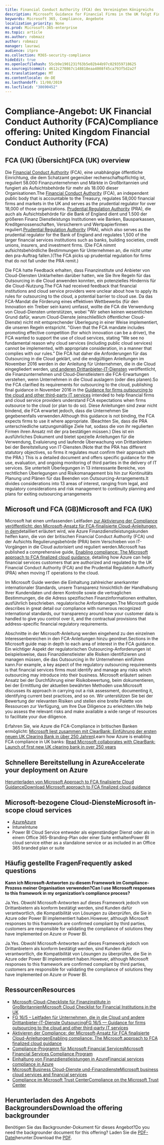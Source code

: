 ```yaml
---
title: Financial Conduct Authority (FCA) des Vereinigten Königreichs
description: Microsoft Guidance for Financial Firms in the UK folgt Financial Conduct Authority und Guidelines for Outsourcing to the Cloud.
keywords: Microsoft 365, Compliance, Angebote
localization_priority: None
ms.prod: Microsoft-365-enterprise
ms.topic: article
ms.author: robmazz
author: robmazz
manager: laurawi
audience: itpro
ms.collection: M365-security-compliance
hideEdit: true
ms.openlocfilehash: 55cb9e1901231f63b5e02b44b97c029359718625
ms.sourcegitcommit: 4612c270867c148818eaa4008f45ca793f5d2a2f
ms.translationtype: MT
ms.contentlocale: de-DE
ms.lasthandoff: 11/08/2019
ms.locfileid: "38690452"
---
```

# <a name="compliance-offering-united-kingdom-financial-conduct-authority-fca"></a><span data-ttu-id="c5d03-104">Compliance-Angebot: UK Financial Conduct Authority (FCA)</span><span class="sxs-lookup"><span data-stu-id="c5d03-104">Compliance offering: United Kingdom Financial Conduct Authority (FCA)</span></span>

## <a name="fca-uk-overview"></a><span data-ttu-id="c5d03-105">FCA (UK) (Übersicht)</span><span class="sxs-lookup"><span data-stu-id="c5d03-105">FCA (UK) overview</span></span>

<span data-ttu-id="c5d03-106">Die [Financial Conduct Authority](https://www.fca.org.uk/) (FCA), eine unabhängige öffentliche Einrichtung, die dem Schatzamt gegenüber rechenschaftspflichtig ist, reguliert 58.000 Finanzunternehmen und Märkte in Großbritannien und fungiert als Aufsichtsbehörde für mehr als 18.000 dieser Organisationen.</span><span class="sxs-lookup"><span data-stu-id="c5d03-106">The [Financial Conduct Authority](https://www.fca.org.uk/) (FCA), an independent public body that is accountable to the Treasury, regulates 58,000 financial firms and markets in the UK and serves as the prudential regulator for over 18,000 of those organizations.</span></span> <span data-ttu-id="c5d03-107">[Prudential Regulation Authority](https://www.bankofengland.co.uk/pra/pages/default.aspx) (PRA), die auch als Aufsichtsbehörde für die Bank of England dient und 1.500 der größeren Finanz Dienstleistungs Institutionen wie Banken, Bausparkassen, Kreditgenossenschaften, Versicherern und Wertpapierfirmen reguliert.</span><span class="sxs-lookup"><span data-stu-id="c5d03-107">[Prudential Regulation Authority](https://www.bankofengland.co.uk/pra/pages/default.aspx) (PRA), which also serves as the prudential regulator for the Bank of England and regulates 1,500 of the larger financial services institutions such as banks, building societies, credit unions, insurers, and investment firms.</span></span> <span data-ttu-id="c5d03-108">(Die FCA nimmt aufsichtsbehördliche Bestimmungen für Unternehmen an, die nicht unter den pra-Auftrag fallen.)</span><span class="sxs-lookup"><span data-stu-id="c5d03-108">(The FCA picks up prudential regulation for firms that do not fall under the PRA remit.)</span></span>

<span data-ttu-id="c5d03-109">Die FCA hatte Feedback erhalten, dass Finanzinstitute und Anbieter von Cloud-Diensten Unklarheiten darüber hatten, wie Sie Ihre Regeln für das Outsourcing in die Cloud anwenden konnten, ein potenzielles Hindernis für die Cloud-Nutzung.</span><span class="sxs-lookup"><span data-stu-id="c5d03-109">The FCA had received feedback that financial institutions and cloud service providers were unclear about how to apply its rules for outsourcing to the cloud, a potential barrier to cloud use.</span></span> <span data-ttu-id="c5d03-110">Da das FCA-Mandat die Förderung eines effektiven Wettbewerbs (für den Innovation ein Treiber sein kann) umfasst, wollte die FCA die Verwendung von Cloud-Diensten unterstützen, wobei "Wir sehen keinen wesentlichen Grund dafür, warum Cloud-Dienste (einschließlich öffentlicher Cloud-Dienste) nicht mit entsprechender Überlegung in einer Weise implementiert, die unseren Regeln entspricht. "</span><span class="sxs-lookup"><span data-stu-id="c5d03-110">Given that the FCA mandate includes promoting effective competition (for which innovation can be a driver), the FCA wanted to support the use of cloud services, stating “We see no fundamental reason why cloud services (including public cloud services) cannot be implemented, with appropriate consideration, in a manner that complies with our rules.”</span></span> <span data-ttu-id="c5d03-111">Die FCA hat daher die Anforderungen für das Outsourcing in die Cloud geklärt, und die endgültigen Anleitungen im November 2016 werden in der Anleitung für Unternehmen, die in die Cloud eingegliedert werden, [und anderen Drittanbieter-IT-Diensten](https://www.fca.org.uk/publication/finalised-guidance/fg16-5.pdf) veröffentlicht, die Finanzunternehmen und Cloud-Dienstleistern die FCA-Erwartungen verstehen, wenn Unternehmen in die Cloud auslagern (oder dies planen).</span><span class="sxs-lookup"><span data-stu-id="c5d03-111">So the FCA clarified its requirements for outsourcing to the cloud, publishing final guidance in November 2016 in the [Guidance for firms outsourcing to the cloud and other third-party IT services](https://www.fca.org.uk/publication/finalised-guidance/fg16-5.pdf) intended to help financial firms and cloud service providers understand FCA expectations when firms outsource to the cloud (or plan to do so).</span></span> <span data-ttu-id="c5d03-112">Diese Anleitungen sind zwar nicht bindend, die FCA erwartet jedoch, dass die Unternehmen Sie gegebenenfalls verwenden.</span><span class="sxs-lookup"><span data-stu-id="c5d03-112">Although this guidance is not binding, the FCA expects firms to use it where appropriate.</span></span> <span data-ttu-id="c5d03-113">(Beachten Sie, dass die PRA unterschiedliche satzungsmäßige Ziele hat, sodass die von ihr regulierten Firmen ihren Ansatz mit der pra bestätigen müssen.) Dies ist ein ausführliches Dokument und bietet spezielle Anleitungen für die Verwendung, Evaluierung und laufende Überwachung von Drittanbietern bei der Bereitstellung von IT-Diensten.</span><span class="sxs-lookup"><span data-stu-id="c5d03-113">(Note that the PRA has different statutory objectives, so firms it regulates must confirm their approach with the PRA.) This is a detailed document and offers specific guidance for the use, evaluation, and ongoing monitoring of third parties in the delivery of IT services.</span></span> <span data-ttu-id="c5d03-114">Sie unterteilt Überlegungen in 13 interessante Bereiche, von rechtlichen Überlegungen und Risikomanagement bis hin zur Kontinuitäts Planung und Plänen für das Beenden von Outsourcing-Arrangements.</span><span class="sxs-lookup"><span data-stu-id="c5d03-114">It divides considerations into 13 areas of interest, ranging from legal, and regulatory considerations and risk management to continuity planning and plans for exiting outsourcing arrangements</span></span>

## <a name="microsoft-and-fca-uk"></a><span data-ttu-id="c5d03-115">Microsoft und FCA (GB)</span><span class="sxs-lookup"><span data-stu-id="c5d03-115">Microsoft and FCA (UK)</span></span>

<span data-ttu-id="c5d03-116">Microsoft hat einen umfassenden Leitfaden [zur Aktivierung der Compliance veröffentlicht: den Microsoft-Ansatz für FCA-finalisierte Cloud-Anleitungen, in dem](https://go.microsoft.com/fwlink/p/?linkid=2101561)detailliert erläutert wird, wie Azure Finanzdienstleistungskunden helfen kann, die von der britischen Financial Conduct Authority (FCA) und der Aufsichts Regulierungsbehörde (PRA) beim Verschieben von IT-Vorgängen in die Cloud autorisiert und reguliert werden.</span><span class="sxs-lookup"><span data-stu-id="c5d03-116">Microsoft has published a comprehensive guide, [Enabling compliance: The Microsoft approach to FCA finalized cloud guidance](https://go.microsoft.com/fwlink/p/?linkid=2101561), detailing how Azure can help financial services customers that are authorized and regulated by the UK Financial Conduct Authority (FCA) and the Prudential Regulation Authority (PRA) when moving IT operations to the cloud.</span></span>

<span data-ttu-id="c5d03-117">Im Microsoft Guide werden die Einhaltung zahlreicher anerkannter internationaler Standards, unsere Transparenz hinsichtlich der Handhabung Ihrer Kundendaten und deren Kontrolle sowie die vertraglichen Bestimmungen, die die Adress spezifischen Finanzinformationen enthalten, ausführlich beschrieben. regulatorische Anforderungen.</span><span class="sxs-lookup"><span data-stu-id="c5d03-117">The Microsoft guide describes in great detail our compliance with numerous recognized international standards, our transparency around how your customer data is handled to give you control over it, and the contractual provisions that address-specific financial regulatory requirements.</span></span>

<span data-ttu-id="c5d03-118">Abschnitte in der Microsoft-Anleitung werden eingehend zu den einzelnen Interessenbereichen in den FCA-Anleitungen hinzu geordnet.</span><span class="sxs-lookup"><span data-stu-id="c5d03-118">Sections in the Microsoft guide map in depth to each area of interest in the FCA guidance.</span></span> <span data-ttu-id="c5d03-119">Ein wichtiger Aspekt der regulatorischen Outsourcing-Anforderungen ist beispielsweise, dass Finanzdienstleister alle Risiken identifizieren und managen müssen, die das Outsourcing in Ihr Unternehmen einführen kann.</span><span class="sxs-lookup"><span data-stu-id="c5d03-119">For example, a key aspect of the regulatory outsourcing requirements is that financial services firms must identify and manage any risks which outsourcing may introduce into their business.</span></span> <span data-ttu-id="c5d03-120">Microsoft erläutert seinen Ansatz bei der Durchführung einer Risikobewertung, beim dokumentieren, bei der Ermittlung der aktuellen bewährten Methoden usw.</span><span class="sxs-lookup"><span data-stu-id="c5d03-120">Microsoft discusses its approach in carrying out a risk assessment, documenting it, identifying current best practices, and so on.</span></span> <span data-ttu-id="c5d03-121">Wir unterstützen Sie bei der Bewertung der relevanten Risiken und stellen eine breite Palette von Ressourcen zur Verfügung, um Ihre Due Diligence zu erleichtern.</span><span class="sxs-lookup"><span data-stu-id="c5d03-121">We help you assess the relevant risks and make available a wide range of resources to facilitate your due diligence.</span></span>

<span data-ttu-id="c5d03-122">Erfahren Sie, wie Azure die FCA-Compliance in britischen Banken ermöglicht: [Microsoft liest zusammen mit ClearBank: Einführung der ersten neuen UK Clearing Bank in über 250 Jahren](https://customers.microsoft.com/story/microsoft-collaborates-with-clearbank)</span><span class="sxs-lookup"><span data-stu-id="c5d03-122">Learn how Azure is enabling FCA compliance in UK banks: [Read Microsoft collaborates with ClearBank: Launch of first new UK clearing bank in over 250 years](https://customers.microsoft.com/story/microsoft-collaborates-with-clearbank)</span></span>

## <a name="accelerate-your-deployment-on-azure"></a><span data-ttu-id="c5d03-123">Schnellere Bereitstellung in Azure</span><span class="sxs-lookup"><span data-stu-id="c5d03-123">Accelerate your deployment on Azure</span></span>

[<span data-ttu-id="c5d03-124">Herunterladen von Microsoft Approach to FCA finalisierte Cloud Guidance</span><span class="sxs-lookup"><span data-stu-id="c5d03-124">Download Microsoft approach to FCA finalized cloud guidance</span></span>](https://go.microsoft.com/fwlink/p/?linkid=2101561)

## <a name="microsoft-in-scope-cloud-services"></a><span data-ttu-id="c5d03-125">Microsoft-bezogene Cloud-Dienste</span><span class="sxs-lookup"><span data-stu-id="c5d03-125">Microsoft in-scope cloud services</span></span>

- [<span data-ttu-id="c5d03-126">Azure</span><span class="sxs-lookup"><span data-stu-id="c5d03-126">Azure</span></span>](https://aka.ms/AzureCompliance)
- <span data-ttu-id="c5d03-127">Intune</span><span class="sxs-lookup"><span data-stu-id="c5d03-127">Intune</span></span>
- <span data-ttu-id="c5d03-128">Power BI Cloud Service entweder als eigenständiger Dienst oder als in einem Office 365-Branding-Plan oder einer Suite enthalten</span><span class="sxs-lookup"><span data-stu-id="c5d03-128">Power BI cloud service either as a standalone service or as included in an Office 365 branded plan or suite</span></span>

## <a name="frequently-asked-questions"></a><span data-ttu-id="c5d03-129">Häufig gestellte Fragen</span><span class="sxs-lookup"><span data-stu-id="c5d03-129">Frequently asked questions</span></span>

<span data-ttu-id="c5d03-130">**Kann ich Microsoft-Antworten zu diesem Framework im Compliance-Prozess meiner Organisation verwenden?**</span><span class="sxs-lookup"><span data-stu-id="c5d03-130">**Can I use Microsoft responses to this framework in my organization’s compliance process?**</span></span>

<span data-ttu-id="c5d03-131">Ja.</span><span class="sxs-lookup"><span data-stu-id="c5d03-131">Yes.</span></span> <span data-ttu-id="c5d03-132">Obwohl Microsoft-Antworten auf dieses Framework jedoch von Drittanbietern als konform bestätigt werden, sind Kunden dafür verantwortlich, die Kompatibilität von Lösungen zu überprüfen, die Sie in Azure oder Power BI implementiert haben.</span><span class="sxs-lookup"><span data-stu-id="c5d03-132">However, although Microsoft responses to this framework are confirmed compliant by third parties, customers are responsible for validating the compliance of solutions they have implemented on Azure or Power BI.</span></span>

<span data-ttu-id="c5d03-133">Ja.</span><span class="sxs-lookup"><span data-stu-id="c5d03-133">Yes.</span></span> <span data-ttu-id="c5d03-134">Obwohl Microsoft-Antworten auf dieses Framework jedoch von Drittanbietern als konform bestätigt werden, sind Kunden dafür verantwortlich, die Kompatibilität von Lösungen zu überprüfen, die Sie in Azure oder Power BI implementiert haben.</span><span class="sxs-lookup"><span data-stu-id="c5d03-134">However, although Microsoft responses to this framework are confirmed compliant by third parties, customers are responsible for validating the compliance of solutions they have implemented on Azure or Power BI.</span></span>

## <a name="resources"></a><span data-ttu-id="c5d03-135">Ressourcen</span><span class="sxs-lookup"><span data-stu-id="c5d03-135">Resources</span></span>

- [<span data-ttu-id="c5d03-136">Microsoft-Cloud-Checkliste für Finanzinstitute in Großbritannien</span><span class="sxs-lookup"><span data-stu-id="c5d03-136">Microsoft Cloud Checklist for Financial Institutions in the UK</span></span>](https://aka.ms/Azure-UK-compliance)
- [<span data-ttu-id="c5d03-137">FG 16/5 – Leitfaden für Unternehmen, die in die Cloud und andere Drittanbieter-IT-Dienste Outsourcing</span><span class="sxs-lookup"><span data-stu-id="c5d03-137">FG 16/5 — Guidance for firms outsourcing to the cloud and other third-party IT services</span></span>](https://www.fca.org.uk/publication/finalised-guidance/fg16-5.pdf)
- [<span data-ttu-id="c5d03-138">Aktivieren der Compliance: der Microsoft-Ansatz für FCA finalisierte Cloud-Anleitungen</span><span class="sxs-lookup"><span data-stu-id="c5d03-138">Enabling compliance: The Microsoft approach to FCA finalized cloud guidance</span></span>](https://go.microsoft.com/fwlink/p/?linkid=2101561)
- [<span data-ttu-id="c5d03-139">Compliance-Programm für Microsoft Financial Services</span><span class="sxs-lookup"><span data-stu-id="c5d03-139">Microsoft Financial Services Compliance Program</span></span>](https://www.microsoft.com/download/details.aspx?id=55332)
- [<span data-ttu-id="c5d03-140">Einhaltung von Finanzdienstleistungen in Azure</span><span class="sxs-lookup"><span data-stu-id="c5d03-140">Financial services compliance in Azure</span></span>](https://azure.microsoft.com/resources/videos/azurecon-2015-financial-services-compliance-in-azure/)
- [<span data-ttu-id="c5d03-141">Microsoft Business Cloud-Dienste und-Finanzdienste</span><span class="sxs-lookup"><span data-stu-id="c5d03-141">Microsoft business cloud services and financial services</span></span>](https://www.microsoft.com/trustcenter/cloudservices/financialservices)
- [<span data-ttu-id="c5d03-142">Compliance im Microsoft Trust Center</span><span class="sxs-lookup"><span data-stu-id="c5d03-142">Compliance on the Microsoft Trust Center</span></span>](https://www.microsoft.com/trust-center/compliance/compliance-overview)

## <a name="download-the-offering-backgrounder"></a><span data-ttu-id="c5d03-143">Herunterladen des Angebots Backgrounders</span><span class="sxs-lookup"><span data-stu-id="c5d03-143">Download the offering backgrounder</span></span>

<span data-ttu-id="c5d03-144">Benötigen Sie das Backgrounder-Dokument für dieses Angebot?</span><span class="sxs-lookup"><span data-stu-id="c5d03-144">Do you need the backgrounder document for this offering?</span></span> <span data-ttu-id="c5d03-145">Laden Sie die [PDF-Datei](https://download.microsoft.com/download/E/F/4/EF49C18B-BB31-44F8-BCDD-655702C63BE8/FCA-PRA-Compliance.pdf)herunter.</span><span class="sxs-lookup"><span data-stu-id="c5d03-145">Download the [PDF](https://download.microsoft.com/download/E/F/4/EF49C18B-BB31-44F8-BCDD-655702C63BE8/FCA-PRA-Compliance.pdf).</span></span>
